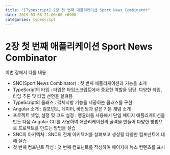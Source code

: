 ```yaml
---
title: "[Typescript] 2장 첫 번째 애플리케이션 Sport News Combinator"
date: 2019-03-06 21:00:00 +0900
categories: typescript
---
```


# 2장 첫 번째 애플리케이션 Sport News Combinator

이번 장에서 다룰 내용  

- SNC(Sport News Combinator) : 첫 번째 애플리케이션과 기능을 소개
- TypeScript의 타입 : 타입은 타입스크립트에서 중요한 역할을 담당. 다양한 타입, 타입 추론 및 타입 선언을 살펴봄
- TypeScript의 클래스 : 객체지향 기능을 제공하는 클래스를 구현
- Angular 소개 : 컴포넌트, 데이터, 바인딩과 같은 기본 개념 소개
- 프로젝트 셋업, 설정 및 코드 설정 : 앵귤러를 사용해서 단일 페이지 애플리케이션을 만든 다음 Angular CLI를 사용하여 애플리케이션의 골격을 만들어 다양한 방법으로 프로젝트를 만드는 방법을 실습
- SNC의 아키텍처 : SNC의 전체 아키텍처를 살펴보고 생성될 다양한 컴포넌트에 대해 실습
- 첫 번째 컴포넌트 작성 : 첫 번째 컴포넌트를 작성하여 페이지에 뉴스 컨텐츠를 표시

